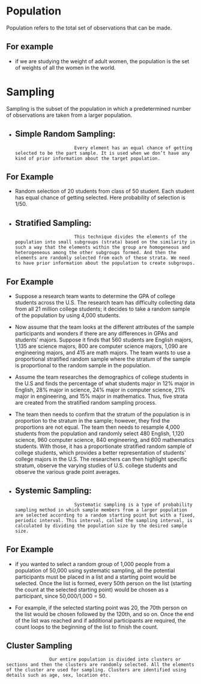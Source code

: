# Population

Population refers to the total set of observations that can be made.
 
## For example
  - if we are studying the weight of adult women, the population is the set of weights of all the women in the world.


# Sampling

Sampling is the subset of the population in which a predetermined number of observations are taken from a larger population.

- ## Simple Random Sampling:
                            Every element has an equal chance of getting selected to be the part sample. It is used when we don’t have any kind of prior information about the target population.

## For Example

-  Random selection of 20 students from class of 50 student. Each student has equal chance of getting selected. Here probability of selection is 1/50.

- ## Stratified Sampling:
                            This technique divides the elements of the population into small subgroups (strata) based on the similarity in such a way that the elements within the group are homogeneous and heterogeneous among the other subgroups formed. And then the elements are randomly selected from each of these strata. We need to have prior information about the population to create subgroups.

## For Example

- Suppose a research team wants to determine the GPA of college students across the U.S. The research team has difficulty collecting data from all 21 million college students; it decides to take a random sample of the population by using 4,000 students.

- Now assume that the team looks at the different attributes of the sample participants and wonders if there are any differences in GPAs and students’ majors. Suppose it finds that 560 students are English majors, 1,135 are science majors, 800 are computer science majors, 1,090 are engineering majors, and 415 are math majors. The team wants to use a proportional stratified random sample where the stratum of the sample is proportional to the random sample in the population.

- Assume the team researches the demographics of college students in the U.S and finds the percentage of what students major in 12% major in English, 28% major in science, 24% major in computer science, 21% major in engineering, and 15% major in mathematics. Thus, five strata are created from the stratified random sampling process.

- The team then needs to confirm that the stratum of the population is in proportion to the stratum in the sample; however, they find the proportions are not equal. The team then needs to resample 4,000 students from the population and randomly select 480 English, 1,120 science, 960 computer science, 840 engineering, and 600 mathematics students. With those, it has a proportionate stratified random sample of college students, which provides a better representation of students' college majors in the U.S. The researchers can then highlight specific stratum, observe the varying studies of U.S. college students and observe the various grade point averages. 


- ## Systemic Sampling:
                            Systematic sampling is a type of probability sampling method in which sample members from a larger population are selected according to a random starting point but with a fixed, periodic interval. This interval, called the sampling interval, is calculated by dividing the population size by the desired sample size.

## For Example

- if you wanted to select a random group of 1,000 people from a population of 50,000 using systematic sampling, all the potential participants must be placed in a list and a starting point would be selected. Once the list is formed, every 50th person on the list (starting the count at the selected starting point) would be chosen as a participant, since 50,000/1,000 = 50.

- For example, if the selected starting point was 20, the 70th person on the list would be chosen followed by the 120th, and so on. Once the end of the list was reached and if additional participants are required, the count loops to the beginning of the list to finish the count. 

## Cluster Sampling
                    Our entire population is divided into clusters or sections and then the clusters are randomly selected. All the elements of the cluster are used for sampling. Clusters are identified using details such as age, sex, location etc.